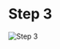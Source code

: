 # Step 3

![Step 3](https://drive.google.com/file/d/1kT6-fAZcGQRYGwpMeULjfiz13FUR0s30/view?usp=sharing)





